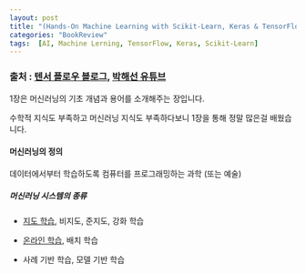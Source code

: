 ```yaml
---
layout: post
title: "(Hands-On Machine Learning with Scikit-Learn, Keras & TensorFlow) 2. 1장"
categories: "BookReview"
tags:  [AI, Machine Lerning, TensorFlow, Keras, Scikit-Learn]
---
```


### 출처 : [텐서 플로우 블로그](https://tensorflow.blog/%ed%95%b8%ec%a6%88%ec%98%a8-%eb%a8%b8%ec%8b%a0%eb%9f%ac%eb%8b%9d-1%ec%9e%a5-2%ec%9e%a5/), [박해선 유튜브](https://youtube.com/playlist?list=PLJN246lAkhQjX3LOdLVnfdFaCbGouEBeb)


1장은 머신러닝의 기초 개념과 용어를 소개해주는 장입니다.

수학적 지식도 부족하고 머신러닝 지식도 부족하다보니 1장을 통해 정말 많은걸 배웠습니다.

#### 머신러닝의 정의
데이터에서부터 학습하도록 컴퓨터를 프로그래밍하는 과학 (또는 예술)

##### 머신러닝 시스템의 종류
* [지도 학습](https://maizer2.github.io/인공지능/용어/2022/01/24/지도-학습.html), 비지도, 준지도, 강화 학습

* [온라인 학습](https://maizer2.github.io/인공지능/용어/2022/01/14/인공지능에서-입력-데이터-스트림이란.html), 배치 학습

* 사례 기반 학습, 모델 기반 학습
